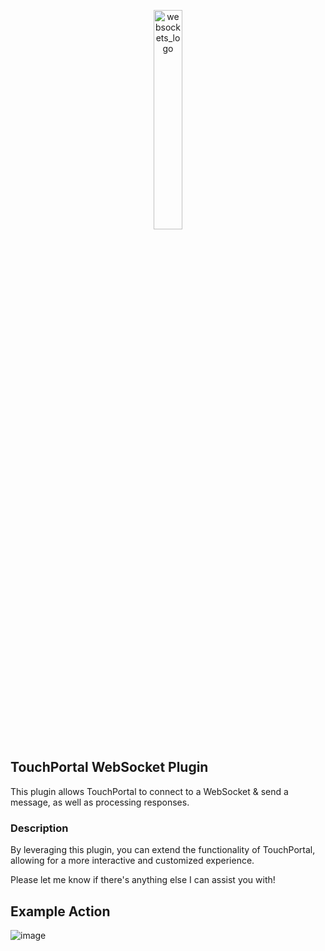 
<p align="center">
  <img src="https://github.com/gitagogaming/Websockets---TouchPortal/assets/76603653/9eb17e7c-e2e0-4a83-813c-b285d5bee506" width="30%" height="30%" alt="websockets_logo">
</p>



## TouchPortal WebSocket Plugin

This plugin allows TouchPortal to connect to a WebSocket & send a message, as well as processing responses.

### Description
By leveraging this plugin, you can extend the functionality of TouchPortal, allowing for a more interactive and customized experience.

Please let me know if there's anything else I can assist you with!


## Example Action
![image](https://github.com/gitagogaming/Websockets---TouchPortal/assets/76603653/35134dec-c696-484a-95e8-c8592a9f0eb5)
